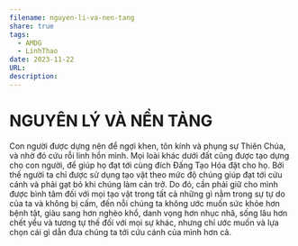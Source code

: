 ```yaml
---
filename: nguyen-li-va-nen-tang
share: true
tags:
  - AMDG
  - LinhThao
date: 2023-11-22
URL: 
description: 
---
```


# NGUYÊN LÝ VÀ NỀN TẢNG

Con người được dựng nên để ngợi khen, tôn kính và phụng sự Thiên Chúa, và nhờ đó cứu rỗi linh hồn mình. Mọi loài khác dưới đất cũng được tạo dựng cho con người, để giúp họ đạt tới cùng đích Đấng Tạo Hóa đặt cho họ. Bởi thế người ta chỉ được sử dụng tạo vật theo mức độ chúng giúp đạt tới cứu cánh và phải gạt bỏ khi chúng làm cản trở. Do đó, cần phải giữ cho mình được bình tâm đối với mọi tạo vật trong tất cả những gì nằm trong sự tự do của ta và không bị cấm, đến nỗi chúng ta không ước muốn sức khỏe hơn bệnh tật, giàu sang hơn nghèo khổ, danh vọng hơn nhục nhã, sống lâu hơn chết yểu và tương tự thế đối với mọi sự khác, nhưng chỉ ước muốn và lựa chọn cái gì dẫn đưa chúng ta tới cứu cánh của mình hơn cả.

